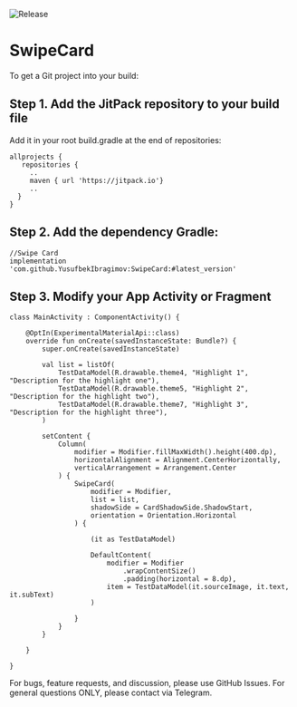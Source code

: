 ![Release](https://jitpack.io/v/YusufbekIbragimov/SwipeCard.svg)
 
# SwipeCard
To get a Git project into your build:

## Step 1. Add the JitPack repository to your build file
Add it in your root build.gradle at the end of repositories:
```
allprojects {
   repositories {
     ..
     maven { url 'https://jitpack.io'}
     ..
  }
}
```
## Step 2. Add the dependency Gradle:

```
//Swipe Card
implementation 'com.github.YusufbekIbragimov:SwipeCard:#latest_version'
```

## Step 3. Modify your App Activity or Fragment
```
class MainActivity : ComponentActivity() {

    @OptIn(ExperimentalMaterialApi::class)
    override fun onCreate(savedInstanceState: Bundle?) {
        super.onCreate(savedInstanceState)

        val list = listOf(
            TestDataModel(R.drawable.theme4, "Highlight 1", "Description for the highlight one"),
            TestDataModel(R.drawable.theme5, "Highlight 2", "Description for the highlight two"),
            TestDataModel(R.drawable.theme7, "Highlight 3", "Description for the highlight three"),
        )

        setContent {
            Column(
                modifier = Modifier.fillMaxWidth().height(400.dp),
                horizontalAlignment = Alignment.CenterHorizontally,
                verticalArrangement = Arrangement.Center
            ) {
                SwipeCard(
                    modifier = Modifier,
                    list = list,
                    shadowSide = CardShadowSide.ShadowStart,
                    orientation = Orientation.Horizontal
                ) {

                    (it as TestDataModel)

                    DefaultContent(
                        modifier = Modifier
                            .wrapContentSize()
                            .padding(horizontal = 8.dp),
                        item = TestDataModel(it.sourceImage, it.text, it.subText)
                    )

                }
            }
        }

    }

}
```

For bugs, feature requests, and discussion, please use GitHub Issues. For general questions ONLY, please contact via Telegram.
